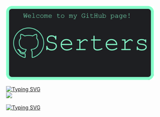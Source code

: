 <div align="left">
  <img src="https://github.com/Serters/Serters/blob/main/githubSertersBanner.png" alt="CodeChest" width="80%">
</div>

<p align="left">

  <a href="https://github.com/Serters/Serters/"><img src="https://readme-typing-svg.demolab.com?font=Fir+Code&pause=1500&color=86FFCA&background=1E1F22&vCenter=true&random=false&width=220&height=20&lines=Languages+and+Tools%3A" alt="Typing SVG" /></a>
  </br>
  <a href="https://skillicons.dev">
  <img src="https://skillicons.dev/icons?i=git,html,css,js,python,java,mongodb,mysql" />
  </a>

  <a href="https://git.io/typing-svg"><img src="https://readme-typing-svg.demolab.com?font=Fira+Code&pause=1000&color=86FFCA&background=1E1F22&vCenter=true&random=false&width=140&height=20&lines=My+projects%3A" alt="Typing SVG" /></a>
</p>
